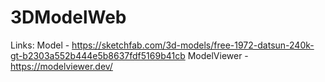 # 3DModelWeb


Links:
Model - https://sketchfab.com/3d-models/free-1972-datsun-240k-gt-b2303a552b444e5b8637fdf5169b41cb
ModelViewer - https://modelviewer.dev/
